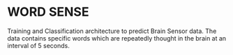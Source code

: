 # WORD SENSE
Training and Classification architecture to predict Brain Sensor data.
The data contains specific words which are repeatedly thought in the brain at an interval of 5 seconds.
